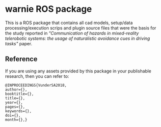 # warnie ROS package

This is a ROS package that contains all cad models, setup/data processing/execution scrips and plugin source files that were the basis for the study reported in *"Communication of hazards in mixed-reality telerobotic systems: the usage of naturalistic avoidance cues in driving tasks"* paper.

## Reference
If you are using any assets provided by this package in your publishable research, then you can refer to:
```
@INPROCEEDINGS{VunderSA2018, 
author={}, 
booktitle={}, 
title={}, 
year={}, 
pages={}, 
keywords={}, 
doi={}, 
month={},}
```
